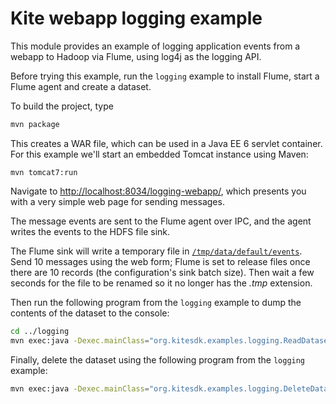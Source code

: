 Kite webapp logging example
==========================

This module provides an example of logging application events from a webapp to Hadoop
via Flume, using log4j as the logging API.

Before trying this example, run the `logging` example to install Flume,
start a Flume agent and create a dataset.

To build the project, type

```bash
mvn package
```

This creates a WAR file, which can be used in a Java EE 6 servlet container. For
this example we'll start an embedded Tomcat instance using Maven:

```
mvn tomcat7:run
```

Navigate to [http://localhost:8034/logging-webapp/](http://localhost:8034/logging-webapp/),
which presents you with a very simple web page for sending messages.

The message events are sent to the Flume agent
over IPC, and the agent writes the events to the HDFS file sink.

The Flume sink will write a temporary file in [`/tmp/data/default/events`](http://localhost:8888/filebrowser/#/tmp/data/default/events).
Send 10 messages using the web form; Flume is set to release files once there
are 10 records (the configuration's sink batch size). Then wait a few seconds
for the file to be renamed so it no longer has the _.tmp_ extension.

Then run the following program from the `logging` example to dump the contents
of the dataset to the console:

```bash
cd ../logging
mvn exec:java -Dexec.mainClass="org.kitesdk.examples.logging.ReadDataset"
```

Finally, delete the dataset using the following program from the `logging`
example:

```bash
mvn exec:java -Dexec.mainClass="org.kitesdk.examples.logging.DeleteDataset"
```
